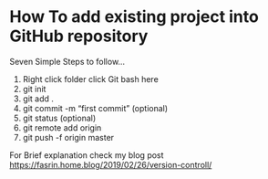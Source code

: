 # How To add existing project into GitHub repository

Seven Simple Steps to follow…

01. Right click folder click Git bash here
02. git init
03. git add .
04. git commit -m “first commit” (optional)
05. git status (optional)
06. git remote add origin
07. git push -f origin master

For Brief explanation check my blog post https://fasrin.home.blog/2019/02/26/version-controll/
